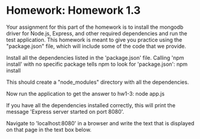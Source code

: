 # Homework: Homework 1.3

Your assignment for this part of the homework is to install the mongodb driver for Node.js, Express, and other required dependencies and run the test application. This homework is meant to give you practice using the "package.json" file, which will include some of the code that we provide.

Install all the dependencies listed in the 'package.json' file. 
Calling 'npm install' with no specific package tells npm to look for 'package.json':
npm install

This should create a "node_modules" directory with all the dependencies. 

Now run the application to get the answer to hw1-3:
node app.js

If you have all the dependencies installed correctly, this will print the message 'Express server started on port 8080'. 

Navigate to 'localhost:8080' in a browser and write the text that is displayed on that page in the text box below.